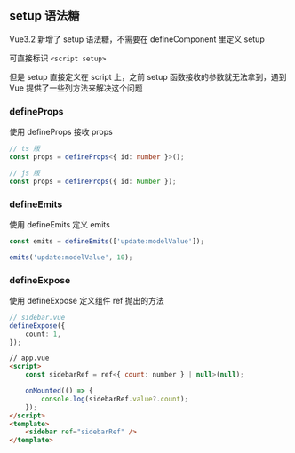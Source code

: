 ## setup 语法糖

Vue3.2 新增了 setup 语法糖，不需要在 defineComponent 里定义 setup

可直接标识 `<script setup>`

但是 setup 直接定义在 script 上，之前 setup 函数接收的参数就无法拿到，遇到 Vue 提供了一些列方法来解决这个问题

### defineProps

使用 defineProps 接收 props

```ts
// ts 版
const props = defineProps<{ id: number }>();

// js 版
const props = defineProps({ id: Number });
```

### defineEmits

使用 defineEmits 定义 emits

```ts
const emits = defineEmits(['update:modelValue']);

emits('update:modelValue', 10);
```

### defineExpose

使用 defineExpose 定义组件 ref 抛出的方法

```ts
// sidebar.vue
defineExpose({
    count: 1,
});
```

```html
// app.vue
<script>
    const sidebarRef = ref<{ count: number } | null>(null);

    onMounted(() => {
        console.log(sidebarRef.value?.count);
    });
</script>
<template>
    <sidebar ref="sidebarRef" />
</template>
```